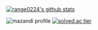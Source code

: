 [![range0224's github stats](https://github-readme-stats.vercel.app/api?username=range0224&show_icons=true&theme=dracula)](https://github.com/range0224/github-readme-stats)

![mazandi profile](http://mazandi.herokuapp.com/api?handle=gojib2002&theme=cold)
[![solved.ac tier](http://mazassumnida.wtf/api/v2/generate_badge?boj=gojib2002)](https://solved.ac/gojib2002)

